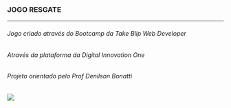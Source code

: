 ### JOGO RESGATE
----------------------------------------------------------------------
###### Jogo criado através do Bootcamp da Take Blip Web Developer
###### Através da plataforma da Digital Innovation One
###### Projeto orientado pelo Prof Denilson Bonatti


<img src="https://img.shields.io/static/v1?label=Desenvolvido com &message=HTML5 - CSS E JAVASCRITP &color=7159c1&style=for-the-badge&logo=ghost"/>
